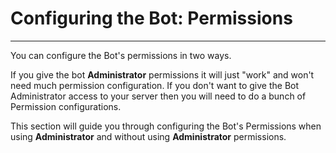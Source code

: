 # Configuring the Bot: Permissions
***

You can configure the Bot's permissions in two ways.

If you give the bot **Administrator** permissions it will just "work" and won't need much permission configuration.
If you don't want to give the Bot Administrator access to your server then you will need to do a bunch of Permission configurations.

This section will guide you through configuring the Bot's Permissions when using **Administrator** and without using **Administrator** permissions.


